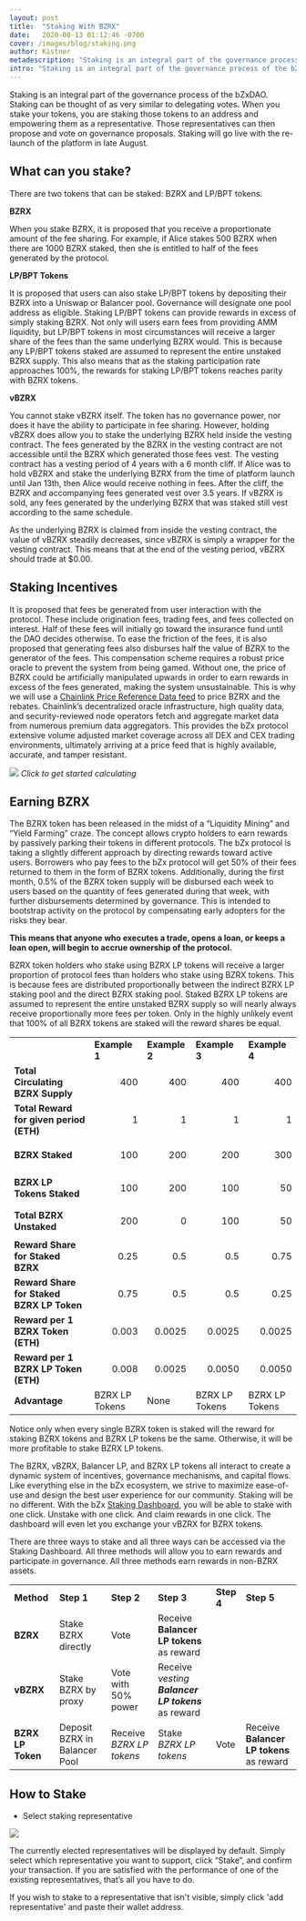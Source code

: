 ```yaml
---
layout: post
title:  "Staking With BZRX"
date:   2020-08-13 01:12:46 -0700
cover: /images/blog/staking.png
author: Kistner
metadescription: "Staking is an integral part of the governance process of the bZxDAO"
intro: "Staking is an integral part of the governance process of the bZxDAO"
---
```


Staking is an integral part of the governance process of the bZxDAO. Staking can be thought of as very similar to delegating votes. When you stake your tokens, you are staking those tokens to an address and empowering them as a representative. Those representatives can then propose and vote on governance proposals. Staking will go live with the re-launch of the platform in late August.


## What can you stake?

There are two tokens that can be staked: BZRX and LP/BPT tokens.

**BZRX**

When you stake BZRX, it is proposed that you receive a proportionate amount of the fee sharing. For example, if Alice stakes 500 BZRX when there are 1000 BZRX staked, then she is entitled to half of the fees generated by the protocol.

**LP/BPT Tokens**

It is proposed that users can also stake LP/BPT tokens by depositing their BZRX into a Uniswap or Balancer pool. Governance will designate one pool address as eligible. Staking LP/BPT tokens can provide rewards in excess of simply staking BZRX. Not only will users earn fees from providing AMM liquidity, but LP/BPT tokens in most circumstances will receive a larger share of the fees than the same underlying BZRX would. This is because any LP/BPT tokens staked are assumed to represent the entire unstaked BZRX supply. This also means that as the staking participation rate approaches 100%, the rewards for staking LP/BPT tokens reaches parity with BZRX tokens.

**vBZRX**

You cannot stake vBZRX itself. The token has no governance power, nor does it have the ability to participate in fee sharing. However, holding vBZRX does allow you to stake the underlying BZRX held inside the vesting contract. The fees generated by the BZRX in the vesting contract are not accessible until the BZRX which generated those fees vest. The vesting contract has a vesting period of 4 years with a 6 month cliff. If Alice was to hold vBZRX and stake the underlying BZRX from the time of platform launch until Jan 13th, then Alice would receive nothing in fees. After the cliff, the BZRX and accompanying fees generated vest over 3.5 years. If vBZRX is sold, any fees generated by the underlying BZRX that was staked still vest according to the same schedule.

As the underlying BZRX is claimed from inside the vesting contract, the value of vBZRX steadily decreases, since vBZRX is simply a wrapper for the vesting contract. This means that at the end of the vesting period, vBZRX should trade at $0.00.


## Staking Incentives

It is proposed that fees be generated from user interaction with the protocol. These include origination fees, trading fees, and fees collected on interest. Half of these fees will initially go toward the insurance fund until the DAO decides otherwise. To ease the friction of the fees, it is also proposed that generating fees also disburses half the value of BZRX to the generator of the fees. This compensation scheme requires a robust price oracle to prevent the system from being gamed. Without one, the price of BZRX could be artificially manipulated upwards in order to earn rewards in excess of the fees generated, making the system unsustainable. This is why we will use a [Chainlink Price Reference Data feed](https://feeds.chain.link/) to price BZRX and the rebates. Chainlink’s decentralized oracle infrastructure, high quality data, and security-reviewed node operators fetch and aggregate market data from numerous premium data aggregators. This provides the bZx protocol extensive volume adjusted market coverage across all DEX and CEX trading environments, ultimately arriving at a price feed that is highly available, accurate, and tamper resistant.

[![](/images/blog/calc-image.jpg)](https://bzx.network/calc)
_Click to get started calculating_


## Earning BZRX

The BZRX token has been released in the midst of a “Liquidity Mining” and “Yield Farming” craze. The concept allows crypto holders to earn rewards by passively parking their tokens in different protocols. The bZx protocol is taking a slightly different approach by directing rewards toward active users. Borrowers who pay fees to the bZx protocol will get 50% of their fees returned to them in the form of BZRX tokens. Additionally, during the first month, 0.5% of the BZRX token supply will be disbursed each week to users based on the quantity of fees generated during that week, with further disbursements determined by governance. This is intended to bootstrap activity on the protocol by compensating early adopters for the risks they bear.

**This means that anyone who executes a trade, opens a loan, or keeps a loan open, will begin to accrue ownership of the protocol.**

BZRX token holders who stake using BZRX LP tokens will receive a larger proportion of protocol fees than holders who stake using BZRX tokens. This is because fees are distributed proportionally between the indirect BZRX LP staking pool and the direct BZRX staking pool. Staked BZRX LP tokens are assumed to represent the entire unstaked BZRX supply so will nearly always receive proportionally more fees per token. Only in the highly unlikely event that 100% of all BZRX tokens are staked will the reward shares be equal.


<table>
  <tr>
   <td><strong> </strong>
   </td>
   <td><strong>Example 1</strong>
   </td>
   <td><strong>Example 2</strong>
   </td>
   <td><strong>Example 3</strong>
   </td>
   <td><strong>Example 4</strong>
   </td>
  </tr>
  <tr>
   <td><strong>Total Circulating BZRX Supply</strong>
   </td>
   <td><p style="text-align: right">
400</p>

   </td>
   <td><p style="text-align: right">
400</p>

   </td>
   <td><p style="text-align: right">
400</p>

   </td>
   <td><p style="text-align: right">
400</p>

   </td>
  </tr>
  <tr>
   <td><strong>Total Reward for given period (ETH)</strong>
   </td>
   <td><p style="text-align: right">
1</p>

   </td>
   <td><p style="text-align: right">
1</p>

   </td>
   <td><p style="text-align: right">
1</p>

   </td>
   <td><p style="text-align: right">
1</p>

   </td>
  </tr>
  <tr>
   <td><strong>BZRX Staked</strong>
   </td>
   <td><p style="text-align: right">
100</p>

   </td>
   <td><p style="text-align: right">
200</p>

   </td>
   <td><p style="text-align: right">
200</p>

   </td>
   <td><p style="text-align: right">
300</p>

   </td>
  </tr>
  <tr>
   <td><strong>BZRX LP Tokens Staked</strong>
   </td>
   <td><p style="text-align: right">
100</p>

   </td>
   <td><p style="text-align: right">
200</p>

   </td>
   <td><p style="text-align: right">
100</p>

   </td>
   <td><p style="text-align: right">
50</p>

   </td>
  </tr>
  <tr>
   <td><strong>Total BZRX Unstaked</strong>
   </td>
   <td><p style="text-align: right">
200</p>

   </td>
   <td><p style="text-align: right">
0</p>

   </td>
   <td><p style="text-align: right">
100</p>

   </td>
   <td><p style="text-align: right">
50</p>

   </td>
  </tr>
  <tr>
   <td><strong>Reward Share for Staked BZRX</strong>
   </td>
   <td><p style="text-align: right">
0.25</p>

   </td>
   <td><p style="text-align: right">
0.5</p>

   </td>
   <td><p style="text-align: right">
0.5</p>

   </td>
   <td><p style="text-align: right">
0.75</p>

   </td>
  </tr>
  <tr>
   <td><strong>Reward Share for Staked BZRX LP Token</strong>
   </td>
   <td><p style="text-align: right">
0.75</p>

   </td>
   <td><p style="text-align: right">
0.5</p>

   </td>
   <td><p style="text-align: right">
0.5</p>

   </td>
   <td><p style="text-align: right">
0.25</p>

   </td>
  </tr>
  <tr>
   <td><strong>Reward per 1 BZRX Token (ETH)</strong>
   </td>
   <td><p style="text-align: right">
0.003</p>

   </td>
   <td><p style="text-align: right">
0.0025</p>

   </td>
   <td><p style="text-align: right">
0.0025</p>

   </td>
   <td><p style="text-align: right">
0.0025</p>

   </td>
  </tr>
  <tr>
   <td><strong>Reward per 1 BZRX LP Token (ETH)</strong>
   </td>
   <td><p style="text-align: right">
0.008</p>

   </td>
   <td><p style="text-align: right">
0.0025</p>

   </td>
   <td><p style="text-align: right">
0.0050</p>

   </td>
   <td><p style="text-align: right">
0.0050</p>

   </td>
  </tr>
  <tr>
   <td><strong>Advantage</strong>
   </td>
   <td>BZRX LP Tokens
   </td>
   <td>None
   </td>
   <td>BZRX LP Tokens
   </td>
   <td>BZRX LP Tokens
   </td>
  </tr>
</table>


Notice only when every single BZRX token is staked will the reward for staking BZRX tokens and BZRX LP tokens be the same. Otherwise, it will be more profitable to stake BZRX LP tokens.



The BZRX, vBZRX, Balancer LP, and BZRX LP tokens all interact to create a dynamic system of incentives, governance mechanisms, and capital flows. Like everything else in the bZx ecosystem, we strive to maximize ease-of-use and design the best user experience for our community. Staking will be no different. With the bZx [Staking Dashboard](https://staking.bzx.network/), you will be able to stake with one click. Unstake with one click. And claim rewards in one click. The dashboard will even let you exchange your vBZRX for BZRX tokens.

There are three ways to stake and all three ways can be accessed via the Staking Dashboard. All three methods will allow you to earn rewards and participate in governance. All three methods earn rewards in non-BZRX assets.


<table>
  <tr>
   <td><strong>Method</strong>
   </td>
   <td><strong>Step 1</strong>
   </td>
   <td><strong>Step 2</strong>
   </td>
   <td><strong>Step 3</strong>
   </td>
   <td><strong>Step 4</strong>
   </td>
   <td><strong>Step 5</strong>
   </td>
  </tr>
  <tr>
   <td><strong>BZRX</strong>
   </td>
   <td>Stake BZRX directly
   </td>
   <td>Vote
   </td>
   <td>Receive <strong>Balancer LP tokens</strong> as reward
   </td>
   <td>
   </td>
   <td>
   </td>
  </tr>
  <tr>
   <td><strong>vBZRX</strong>
   </td>
   <td>Stake BZRX by proxy
   </td>
   <td>Vote with 50% power
   </td>
   <td>Receive <em>vesting <strong>Balancer LP tokens </strong></em>as reward
   </td>
   <td>
   </td>
   <td>
   </td>
  </tr>
  <tr>
   <td><strong>BZRX LP Token</strong>
   </td>
   <td>Deposit BZRX in Balancer Pool
   </td>
   <td>Receive <em>BZRX LP tokens</em>
   </td>
   <td>Stake <em>BZRX LP tokens</em>
   </td>
   <td>Vote
   </td>
   <td>Receive <strong>Balancer LP tokens </strong>as reward
   </td>
  </tr>
</table>



## How to Stake


*   Select staking representative


![](/images/blog/stakers-dashboard.png)


The currently elected representatives will be displayed by default. Simply select which representative you want to support, click “Stake”, and confirm your transaction. If you are satisfied with the performance of one of the existing representatives, that’s all you have to do.

If you wish to stake to a representative that isn't visible, simply click 'add representative' and paste their wallet address.
